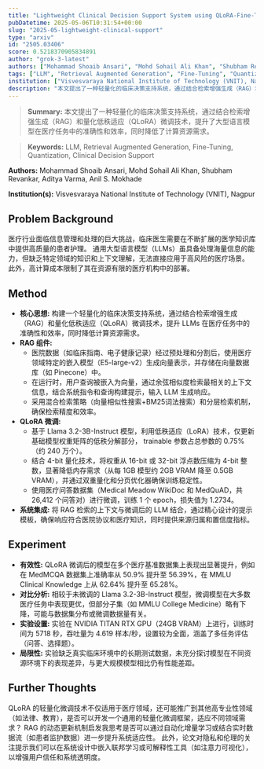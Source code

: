 ```yaml
---
title: "Lightweight Clinical Decision Support System using QLoRA-Fine-Tuned LLMs and Retrieval-Augmented Generation"
pubDatetime: 2025-05-06T10:31:54+00:00
slug: "2025-05-lightweight-clinical-support"
type: "arxiv"
id: "2505.03406"
score: 0.5218370905834891
author: "grok-3-latest"
authors: ["Mohammad Shoaib Ansari", "Mohd Sohail Ali Khan", "Shubham Revankar", "Aditya Varma", "Anil S. Mokhade"]
tags: ["LLM", "Retrieval Augmented Generation", "Fine-Tuning", "Quantization", "Clinical Decision Support"]
institution: ["Visvesvaraya National Institute of Technology (VNIT), Nagpur"]
description: "本文提出了一种轻量化的临床决策支持系统，通过结合检索增强生成（RAG）和量化低秩适应（QLoRA）微调技术，提升了大型语言模型在医疗任务中的准确性和效率，同时降低了计算资源需求。"
---
```


> **Summary:** 本文提出了一种轻量化的临床决策支持系统，通过结合检索增强生成（RAG）和量化低秩适应（QLoRA）微调技术，提升了大型语言模型在医疗任务中的准确性和效率，同时降低了计算资源需求。 

> **Keywords:** LLM, Retrieval Augmented Generation, Fine-Tuning, Quantization, Clinical Decision Support

**Authors:** Mohammad Shoaib Ansari, Mohd Sohail Ali Khan, Shubham Revankar, Aditya Varma, Anil S. Mokhade

**Institution(s):** Visvesvaraya National Institute of Technology (VNIT), Nagpur


## Problem Background

医疗行业面临信息管理和处理的巨大挑战，临床医生需要在不断扩展的医学知识库中提供高质量的患者护理。
通用大型语言模型（LLMs）虽具备处理海量信息的能力，但缺乏特定领域的知识和上下文理解，无法直接应用于高风险的医疗场景。
此外，高计算成本限制了其在资源有限的医疗机构中的部署。

## Method

*   **核心思想:** 构建一个轻量化的临床决策支持系统，通过结合检索增强生成（RAG）和量化低秩适应（QLoRA）微调技术，提升 LLMs 在医疗任务中的准确性和效率，同时降低计算资源需求。
*   **RAG 组件:** 
    *   医院数据（如临床指南、电子健康记录）经过预处理和分割后，使用医疗领域特定的嵌入模型（E5-large-v2）生成向量表示，并存储在向量数据库（如 Pinecone）中。
    *   在运行时，用户查询被嵌入为向量，通过余弦相似度检索最相关的上下文信息，结合系统指令和查询构建提示，输入 LLM 生成响应。
    *   采用混合检索策略（向量相似性搜索+BM25词法搜索）和分层检索机制，确保检索精度和效率。
*   **QLoRA 微调:** 
    *   基于 Llama 3.2-3B-Instruct 模型，利用低秩适应（LoRA）技术，仅更新基础模型权重矩阵的低秩分解部分， trainable 参数占总参数的 0.75%（约 240 万个）。
    *   结合 4-bit 量化技术，将权重从 16-bit 或 32-bit 浮点数压缩为 4-bit 整数，显著降低内存需求（从每 1GB 模型约 2GB VRAM 降至 0.5GB VRAM），并通过双重量化和分页优化器确保训练稳定性。
    *   使用医疗问答数据集（Medical Meadow WikiDoc 和 MedQuAD，共 26,412 个问答对）进行微调，训练 1 个 epoch，损失值为 1.2734。
*   **系统集成:** 将 RAG 检索的上下文与微调后的 LLM 结合，通过精心设计的提示模板，确保响应符合医院协议和医疗知识，同时提供来源归属和置信度指标。

## Experiment

*   **有效性:** QLoRA 微调后的模型在多个医疗基准数据集上表现出显著提升，例如在 MedMCQA 数据集上准确率从 50.9% 提升至 56.39%，在 MMLU Clinical Knowledge 上从 62.64% 提升至 65.28%。
*   **对比分析:** 相较于未微调的 Llama 3.2-3B-Instruct 模型，微调模型在大多数医疗任务中表现更优，但部分子集（如 MMLU College Medicine）略有下降，可能与数据集分布或微调数据量有关。
*   **实验设置:** 实验在 NVIDIA TITAN RTX GPU（24GB VRAM）上进行，训练时间为 5718 秒，吞吐量为 4.619 样本/秒，设置较为全面，涵盖了多任务评估（问答、选择题）。
*   **局限性:** 实验缺乏真实临床环境中的长期测试数据，未充分探讨模型在不同资源环境下的表现差异，与更大规模模型相比仍有性能差距。

## Further Thoughts

QLoRA 的轻量化微调技术不仅适用于医疗领域，还可能推广到其他高专业性领域（如法律、教育），是否可以开发一个通用的轻量化微调框架，适应不同领域需求？
RAG 的动态更新机制启发我思考是否可以通过自动化增量学习或结合实时数据流（如患者监护数据）进一步提升系统适应性。
此外，论文对隐私和伦理的关注提示我们可以在系统设计中嵌入联邦学习或可解释性工具（如注意力可视化），以增强用户信任和系统透明度。